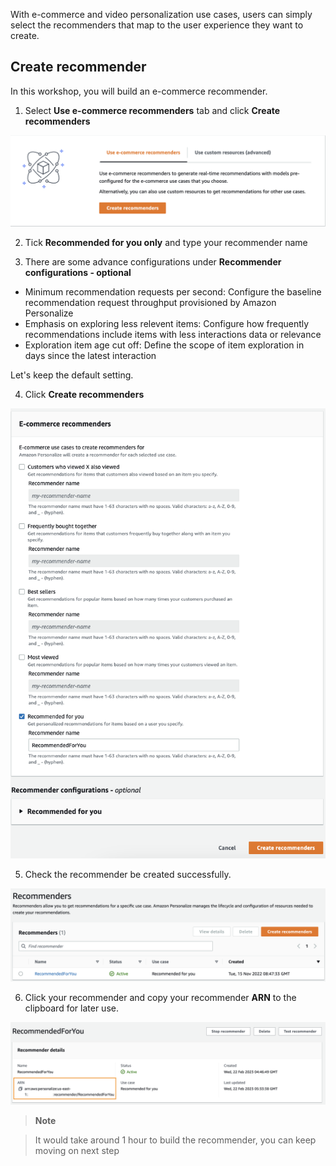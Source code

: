 With e-commerce and video personalization use cases, users can simply select the recommenders that map to the user experience they want to create. 

## Create recommender

In this workshop, you will build an e-commerce recommender.
1. Select **Use e-commerce recommenders** tab and click **Create recommenders**

![05-recommender-1](/static/image/05-recommender-1.png)

2. Tick **Recommended for you only** and type your recommender name

3. There are some advance configurations under **Recommender configurations - optional**

* Minimum recommendation requests per second: Configure the baseline recommendation request throughput provisioned by Amazon Personalize
* Emphasis on exploring less relevent items: Configure how frequently recommendations include items with less interactions data or relevance
* Exploration item age cut off: Define the scope of item exploration in days since the latest interaction

Let's keep the default setting.

4. Click **Create recommenders**

![05-recommender-2](/static/image/05-recommender-2.png)

5. Check the recommender be created successfully.

![05-recommender-3](/static/image/05-recommender-3.png)

6. Click your recommender and copy your recommender **ARN** to the clipboard for later use.

![05-recommender-4](/static/image/05-recommender-4.png)

> **Note**

> It would take around 1 hour to build the recommender, you can keep moving on next step
